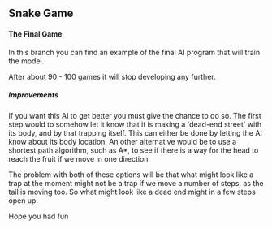 ## Snake Game

#### The Final Game
In this branch you can find an example of the final AI program that will train the model.

After about 90 - 100 games it will stop developing any further.

##### Improvements
If you want this AI to get better you must give the chance to do so. The first step would to somehow let it know that it is making a 'dead-end street' with its body, and by that trapping itself. This can either be done by letting the AI know about its body location. An other alternative would be to use a shortest path algorithm, such as A*, to see if there is a way for the head to reach the fruit if we move in one direction.

The problem with both of these options will be that what might look like a trap at the moment might not be a trap if we move a number of steps, as the tail is moving too. So what might look like a dead end might in a few steps open up.

Hope you had fun
